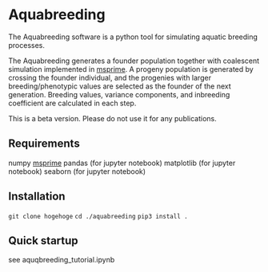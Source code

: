 # Aquabreeding

The Aquabreeding software is a python tool for simulating aquatic breeding processes.

The Aquabreeding generates a founder population together with coalescent simulation implemented in [msprime](https://tskit.dev/msprime/docs/stable/intro.html).  A progeny population is generated by crossing the founder individual, and the progenies with larger breeding/phenotypic values are selected as the founder of the next generation.  Breeding values, variance components, and inbreeding coefficient are calculated in each step.

This is a beta version.  Please do not use it for any publications.

## Requirements
numpy
[msprime](https://tskit.dev/msprime/docs/stable/intro.html)
pandas (for jupyter notebook)
matplotlib (for jupyter notebook)
seaborn (for jupyter notebook)

## Installation
`git clone hogehoge`
`cd ./aquabreeding`
`pip3 install .`

## Quick startup
see aquqbreeding\_tutorial.ipynb


